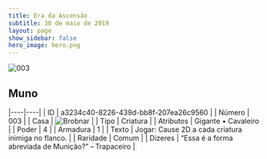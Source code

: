 ```yaml
---
title: Era da Ascensão
subtitle: 30 de maio de 2019
layout: page
show_sidebar: false
hero_image: hero.png
---
```


![003](https://cdn.keyforgegame.com/media/card_front/pt/435_003_7558PM9XQ48P_pt.png)

## Muno

|----|----|
| ID | a3234c40-8226-439d-bb8f-207ea26c9560 |
| Número | 003 |
| Casa | ![Brobnar](https://archonarcana.com/images/thumb/e/e0/Brobnar.png/22px-Brobnar.png "Brobnar") |
| Tipo | Criatura |
| Atributos | Gigante • Cavaleiro |
| Poder | 4 |
| Armadura | 1 |
| Texto | Jogar: Cause 2D a cada criatura inimiga no flanco. |
| Raridade | Comum |
| Dizeres | “Essa é a forma abreviada de Munição?” – Trapaceiro |
